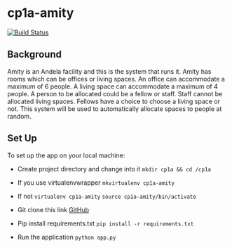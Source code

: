 # cp1a-amity
[![Build Status](https://travis-ci.org/mungaiandela/cp1a-amity.svg?branch=develop)](https://travis-ci.org/mungaiandela/cp1a-amity)


## Background
Amity is an Andela facility and this is the system that runs it.
Amity has rooms which can be offices or living spaces.
An office can accommodate a maximum of 6 people.
A living space can accommodate a maximum of 4 people.
A person to be allocated could be a fellow or staff.
Staff cannot be allocated living spaces.
Fellows have a choice to choose a living space or not.
This system will be used to automatically allocate spaces to people at random.

## Set Up
To set up the app on your local machine:

* Create project directory and change into it
    `mkdir cp1a && cd /cp1a `

* If you use virtualenvwrapper
    `mkvirtualenv cp1a-amity`

* If not
    `virtualenv cp1a-amity`
    `source cp1a-amity/bin/activate`

* Git clone this link [GitHub](git@github.com:mungaiandela/cp1a-amity.git)

* Pip install requirements.txt
    `pip install -r requirements.txt`

* Run the application
    `python app.py`
